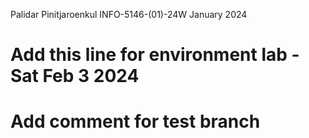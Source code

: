 Palidar Pinitjaroenkul
INFO-5146-(01)-24W
January 2024

# Add this line for environment lab - Sat Feb 3 2024

# Add comment for test branch
